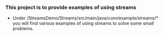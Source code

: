 ### This project is to provide examples of using streams 
- Under /StreamsDemo/Streams/src/main/java/com/example/streams/* you will find various examples of using streams to solve some small problems.
